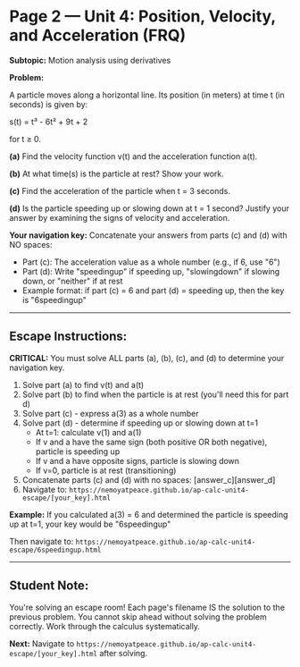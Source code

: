 # Page 2 — Unit 4: Position, Velocity, and Acceleration (FRQ)

**Subtopic:** Motion analysis using derivatives

**Problem:**

A particle moves along a horizontal line. Its position (in meters) at time t (in seconds) is given by:

s(t) = t³ - 6t² + 9t + 2

for t ≥ 0.

**(a)** Find the velocity function v(t) and the acceleration function a(t).

**(b)** At what time(s) is the particle at rest? Show your work.

**(c)** Find the acceleration of the particle when t = 3 seconds.

**(d)** Is the particle speeding up or slowing down at t = 1 second? Justify your answer by examining the signs of velocity and acceleration.

**Your navigation key:** Concatenate your answers from parts (c) and (d) with NO spaces:
- Part (c): The acceleration value as a whole number (e.g., if 6, use "6")
- Part (d): Write "speedingup" if speeding up, "slowingdown" if slowing down, or "neither" if at rest
- Example format: if part (c) = 6 and part (d) = speeding up, then the key is "6speedingup"

---

## Escape Instructions:

**CRITICAL:** You must solve ALL parts (a), (b), (c), and (d) to determine your navigation key.

1. Solve part (a) to find v(t) and a(t)
2. Solve part (b) to find when the particle is at rest (you'll need this for part d)
3. Solve part (c) - express a(3) as a whole number
4. Solve part (d) - determine if speeding up or slowing down at t=1
   - At t=1: calculate v(1) and a(1)
   - If v and a have the same sign (both positive OR both negative), particle is speeding up
   - If v and a have opposite signs, particle is slowing down
   - If v=0, particle is at rest (transitioning)
5. Concatenate parts (c) and (d) with no spaces: [answer_c][answer_d]
6. Navigate to: `https://nemoyatpeace.github.io/ap-calc-unit4-escape/[your_key].html`

**Example:** If you calculated a(3) = 6 and determined the particle is speeding up at t=1, your key would be "6speedingup"

Then navigate to: `https://nemoyatpeace.github.io/ap-calc-unit4-escape/6speedingup.html`

---

## Student Note:

You're solving an escape room! Each page's filename IS the solution to the previous problem. You cannot skip ahead without solving the problem correctly. Work through the calculus systematically.

**Next:** Navigate to `https://nemoyatpeace.github.io/ap-calc-unit4-escape/[your_key].html` after solving.
